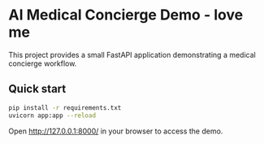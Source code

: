 # AI Medical Concierge Demo - love me

This project provides a small FastAPI application demonstrating a medical concierge workflow.

## Quick start

```bash
pip install -r requirements.txt
uvicorn app:app --reload
```

Open http://127.0.0.1:8000/ in your browser to access the demo.
